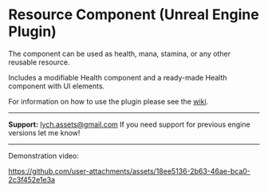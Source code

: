 # Resource Component (Unreal Engine Plugin)
The component can be used as health, mana, stamina, or any other reusable resource.

Includes a modifiable Health component and a ready-made Health component with UI elements.

For information on how to use the plugin please see the [wiki](https://github.com/Cutter-H/ResourceComponentPlugin.wiki.git). 

---

**Support:** lych.assets@gmail.com
If you need support for previous engine versions let me know!

---

Demonstration video:

https://github.com/user-attachments/assets/18ee5136-2b63-46ae-bca0-2c3f452e1e3a
